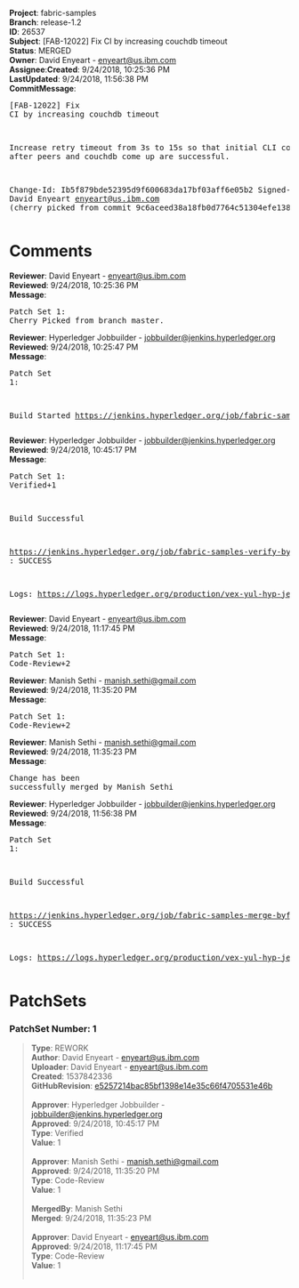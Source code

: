 <strong>Project</strong>: fabric-samples</br><strong>Branch</strong>: release-1.2<br><strong>ID</strong>: 26537<br><strong>Subject</strong>: [FAB-12022] Fix CI by increasing couchdb timeout<br><strong>Status</strong>: MERGED<br><strong>Owner</strong>: David Enyeart - enyeart@us.ibm.com<br><strong>Assignee</strong>:<strong>Created</strong>: 9/24/2018, 10:25:36 PM<br><strong>LastUpdated</strong>: 9/24/2018, 11:56:38 PM<br><strong>CommitMessage</strong>:<br><pre>[FAB-12022] Fix CI by increasing couchdb timeout

Increase retry timeout from 3s to 15s so that initial CLI
commands after peers and couchdb come up are successful.

Change-Id: Ib5f879bde52395d9f600683da17bf03aff6e05b2
Signed-off-by: David Enyeart <enyeart@us.ibm.com>
(cherry picked from commit 9c6aceed38a18fb0d7764c51304efe1383a03595)
</pre><h1>Comments</h1><strong>Reviewer</strong>: David Enyeart - enyeart@us.ibm.com<br><strong>Reviewed</strong>: 9/24/2018, 10:25:36 PM<br><strong>Message</strong>: <pre>Patch Set 1: Cherry Picked from branch master.</pre><strong>Reviewer</strong>: Hyperledger Jobbuilder - jobbuilder@jenkins.hyperledger.org<br><strong>Reviewed</strong>: 9/24/2018, 10:25:47 PM<br><strong>Message</strong>: <pre>Patch Set 1:

Build Started https://jenkins.hyperledger.org/job/fabric-samples-verify-byfn-release-1.2/7/</pre><strong>Reviewer</strong>: Hyperledger Jobbuilder - jobbuilder@jenkins.hyperledger.org<br><strong>Reviewed</strong>: 9/24/2018, 10:45:17 PM<br><strong>Message</strong>: <pre>Patch Set 1: Verified+1

Build Successful 

https://jenkins.hyperledger.org/job/fabric-samples-verify-byfn-release-1.2/7/ : SUCCESS

Logs: https://logs.hyperledger.org/production/vex-yul-hyp-jenkins-3/fabric-samples-verify-byfn-release-1.2/7</pre><strong>Reviewer</strong>: David Enyeart - enyeart@us.ibm.com<br><strong>Reviewed</strong>: 9/24/2018, 11:17:45 PM<br><strong>Message</strong>: <pre>Patch Set 1: Code-Review+2</pre><strong>Reviewer</strong>: Manish Sethi - manish.sethi@gmail.com<br><strong>Reviewed</strong>: 9/24/2018, 11:35:20 PM<br><strong>Message</strong>: <pre>Patch Set 1: Code-Review+2</pre><strong>Reviewer</strong>: Manish Sethi - manish.sethi@gmail.com<br><strong>Reviewed</strong>: 9/24/2018, 11:35:23 PM<br><strong>Message</strong>: <pre>Change has been successfully merged by Manish Sethi</pre><strong>Reviewer</strong>: Hyperledger Jobbuilder - jobbuilder@jenkins.hyperledger.org<br><strong>Reviewed</strong>: 9/24/2018, 11:56:38 PM<br><strong>Message</strong>: <pre>Patch Set 1:

Build Successful 

https://jenkins.hyperledger.org/job/fabric-samples-merge-byfn-release-1.2/2/ : SUCCESS

Logs: https://logs.hyperledger.org/production/vex-yul-hyp-jenkins-3/fabric-samples-merge-byfn-release-1.2/2</pre><h1>PatchSets</h1><h3>PatchSet Number: 1</h3><blockquote><strong>Type</strong>: REWORK<br><strong>Author</strong>: David Enyeart - enyeart@us.ibm.com<br><strong>Uploader</strong>: David Enyeart - enyeart@us.ibm.com<br><strong>Created</strong>: 1537842336<br><strong>GitHubRevision</strong>: [e5257214bac85bf1398e14e35c66f4705531e46b](https://github.com/hyperledger/fabric-samples/commit/e5257214bac85bf1398e14e35c66f4705531e46b)<br><br><strong>Approver</strong>: Hyperledger Jobbuilder - jobbuilder@jenkins.hyperledger.org<br><strong>Approved</strong>: 9/24/2018, 10:45:17 PM<br><strong>Type</strong>: Verified<br><strong>Value</strong>: 1<br><br><strong>Approver</strong>: Manish Sethi - manish.sethi@gmail.com<br><strong>Approved</strong>: 9/24/2018, 11:35:20 PM<br><strong>Type</strong>: Code-Review<br><strong>Value</strong>: 1<br><br><strong>MergedBy</strong>: Manish Sethi<br><strong>Merged</strong>: 9/24/2018, 11:35:23 PM<br><br><strong>Approver</strong>: David Enyeart - enyeart@us.ibm.com<br><strong>Approved</strong>: 9/24/2018, 11:17:45 PM<br><strong>Type</strong>: Code-Review<br><strong>Value</strong>: 1<br><br></blockquote>